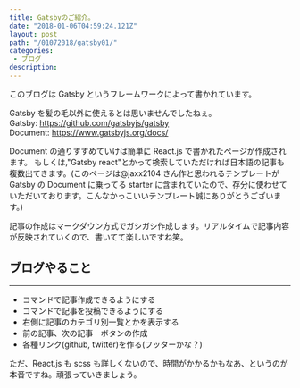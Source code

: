```yaml
---
title: Gatsbyのご紹介。
date: "2018-01-06T04:59:24.121Z"
layout: post
path: "/01072018/gatsby01/"
categories:
 - ブログ
description: 
---
```

このブログは Gatsby というフレームワークによって書かれています。
<!--more-->
Gatsby を髪の毛以外に使えるとは思いませんでしたねぇ。  
Gatsby: https://github.com/gatsbyjs/gatsby  
Document: https://www.gatsbyjs.org/docs/

Document の通りすすめていけば簡単に React.js で書かれたページが作成されます。 もしくは,"Gatsby react"とかって検索していただければ日本語の記事も複数出てきます。(このページは@jaxx2104 さん作と思われるテンプレートが Gatsby の Document に乗ってる starter に含まれていたので、存分に使わせていただいております。こんなかっこいいテンプレート誠にありがとうございます。)

記事の作成はマークダウン方式でガシガシ作成します。リアルタイムで記事内容が反映されていくので、書いてて楽しいですね笑。

## ブログやること
---
- コマンドで記事作成できるようにする
- コマンドで記事を投稿できるようにする
- 右側に記事のカテゴリ別一覧とかを表示する
- 前の記事、次の記事　ボタンの作成
- 各種リンク(github, twitter)を作る(フッターかな？)

ただ、React.js も scss も詳しくないので、時間がかかるかもなあ、というのが本音ですね。頑張っていきましょう。

